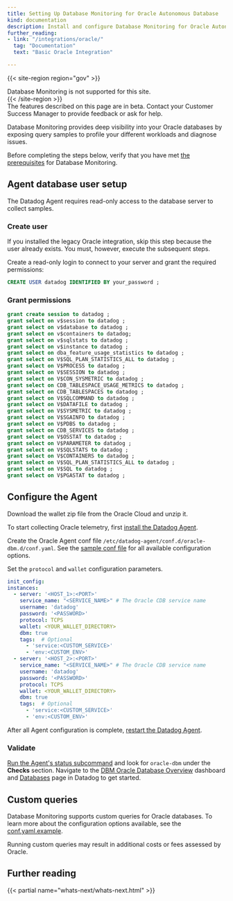 ```yaml
---
title: Setting Up Database Monitoring for Oracle Autonomous Database
kind: documentation
description: Install and configure Database Monitoring for Oracle Autonomous Database
further_reading:
- link: "/integrations/oracle/"
  tag: "Documentation"
  text: "Basic Oracle Integration"

---
```


{{< site-region region="gov" >}}
<div class="alert alert-warning">Database Monitoring is not supported for this site.</div>
{{< /site-region >}}

<div class="alert alert-info">
The features described on this page are in beta. Contact your Customer Success Manager to provide feedback or ask for help.
</div>

Database Monitoring provides deep visibility into your Oracle databases by exposing query samples to profile your different workloads and diagnose issues.

<div class="alert alert-danger">
Before completing the steps below, verify that you have met <a href="/database_monitoring/setup_oracle/?tab=linux#prerequisites">the prerequisites</a> for Database Monitoring.
</div>

## Agent database user setup

The Datadog Agent requires read-only access to the database server to collect samples.

### Create user

If you installed the legacy Oracle integration, skip this step because the user already exists. You must, however, execute the subsequent steps.

Create a read-only login to connect to your server and grant the required permissions:

```SQL
CREATE USER datadog IDENTIFIED BY your_password ;
```

### Grant permissions 

```SQL
grant create session to datadog ;
grant select on v$session to datadog ;
grant select on v$database to datadog ;
grant select on v$containers to datadog;
grant select on v$sqlstats to datadog ;
grant select on v$instance to datadog ;
grant select on dba_feature_usage_statistics to datadog ;
grant select on V$SQL_PLAN_STATISTICS_ALL to datadog ;
grant select on V$PROCESS to datadog ;
grant select on V$SESSION to datadog ;
grant select on V$CON_SYSMETRIC to datadog ;
grant select on CDB_TABLESPACE_USAGE_METRICS to datadog ;
grant select on CDB_TABLESPACES to datadog ;
grant select on V$SQLCOMMAND to datadog ;
grant select on V$DATAFILE to datadog ;
grant select on V$SYSMETRIC to datadog ;
grant select on V$SGAINFO to datadog ;
grant select on V$PDBS to datadog ;
grant select on CDB_SERVICES to datadog ;
grant select on V$OSSTAT to datadog ;
grant select on V$PARAMETER to datadog ;
grant select on V$SQLSTATS to datadog ;
grant select on V$CONTAINERS to datadog ;
grant select on V$SQL_PLAN_STATISTICS_ALL to datadog ;
grant select on V$SQL to datadog ;
grant select on V$PGASTAT to datadog ;
```

## Configure the Agent

Download the wallet zip file from the Oracle Cloud and unzip it.

To start collecting Oracle telemetry, first [install the Datadog Agent][1]. 

Create the Oracle Agent conf file `/etc/datadog-agent/conf.d/oracle-dbm.d/conf.yaml`. See the [sample conf file][2] for all available configuration options.

Set the `protocol` and `wallet` configuration parameters.

```yaml
init_config:
instances:
  - server: '<HOST_1>:<PORT>'
    service_name: "<SERVICE_NAME>" # The Oracle CDB service name
    username: 'datadog'
    password: '<PASSWORD>'
    protocol: TCPS
    wallet: <YOUR_WALLET_DIRECTORY>
    dbm: true
    tags:  # Optional
      - 'service:<CUSTOM_SERVICE>'
      - 'env:<CUSTOM_ENV>'
  - server: '<HOST_2>:<PORT>'
    service_name: "<SERVICE_NAME>" # The Oracle CDB service name
    username: 'datadog'
    password: '<PASSWORD>'
    protocol: TCPS
    wallet: <YOUR_WALLET_DIRECTORY>
    dbm: true
    tags:  # Optional
      - 'service:<CUSTOM_SERVICE>'
      - 'env:<CUSTOM_ENV>'
```

After all Agent configuration is complete, [restart the Datadog Agent][4].

### Validate

[Run the Agent's status subcommand][5] and look for `oracle-dbm` under the **Checks** section. Navigate to the [DBM Oracle Database Overview][7] dashboard and [Databases][6] page in Datadog to get started.

## Custom queries

Database Monitoring supports custom queries for Oracle databases. To learn more about the configuration options available, see the [conf.yaml.example][11].

<div class="alert alert-warning">Running custom queries may result in additional costs or fees assessed by Oracle.</div>

[1]: /database_monitoring/setup_oracle
[2]: https://github.com/DataDog/datadog-agent/blob/main/cmd/agent/dist/conf.d/oracle-dbm.d/conf.yaml.example
[3]: /getting_started/tagging/unified_service_tagging
[4]: /agent/guide/agent-commands/#start-stop-and-restart-the-agent
[5]: /agent/guide/agent-commands/#agent-status-and-information
[6]: https://app.datadoghq.com/databases
[7]: https://app.datadoghq.com/dash/integration/30990/dbm-oracle-database-overview
[11]: https://github.com/DataDog/datadog-agent/blob/main/cmd/agent/dist/conf.d/oracle-dbm.d/conf.yaml.example

## Further reading

{{< partial name="whats-next/whats-next.html" >}}
